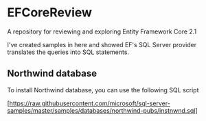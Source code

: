 # EFCoreReview
A repository for reviewing and exploring Entity Framework Core 2.1

I've created samples in here and showed EF's SQL Server provider translates the queries into SQL statements.

## Northwind database

To install Northwind database, you can use the following SQL script

[https://raw.githubusercontent.com/microsoft/sql-server-samples/master/samples/databases/northwind-pubs/instnwnd.sql] 
